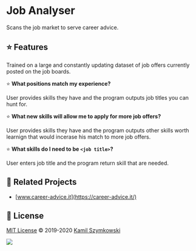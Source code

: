 # Job Analyser
Scans the job market to serve career advice.


## ⭐ Features

Trained on a large and constantly updating dataset of job offers currently posted on the job boards.

⭐ **What positions match my experience?**

User provides skills they have and the program outputs job titles you can hunt for.

⭐ **What new skills will allow me to apply for more job offers?**

User provides skills they have and the program outputs other skills worth learnign that would incerase his match to more job offers.

⭐ **What skills do I need to be `<job title>`?**

User enters job title and the program return skill that are needed.


## 🔗 Related Projects
* [www.career-advice.it](https://career-advice.it/)


## 📄 License
[MIT License](https://choosealicense.com/licenses/mit/) ©️ 2019-2020 [Kamil Szymkowski](https://github.com/SzymkowskiDev "Get in touch!")

[![](https://img.shields.io/badge/license-MIT-green?style=plastic)](https://choosealicense.com/licenses/mit/)





